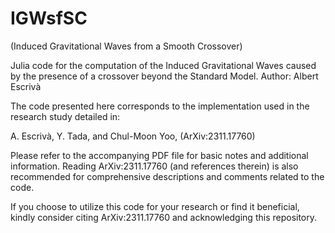 # IGWsfSC

(Induced Gravitational Waves from a Smooth Crossover)

Julia code for the computation of the Induced Gravitational Waves caused by the presence of a crossover beyond the Standard Model. 
Author: Albert Escrivà

The code presented here corresponds to the implementation used in the research study detailed in:

A. Escrivà, Y. Tada, and Chul-Moon Yoo, (ArXiv:2311.17760)


Please refer to the accompanying PDF file for basic notes and additional information. Reading ArXiv:2311.17760 (and references therein) is also recommended for comprehensive descriptions and comments related to the code.

If you choose to utilize this code for your research or find it beneficial, kindly consider citing ArXiv:2311.17760 and acknowledging this repository.
